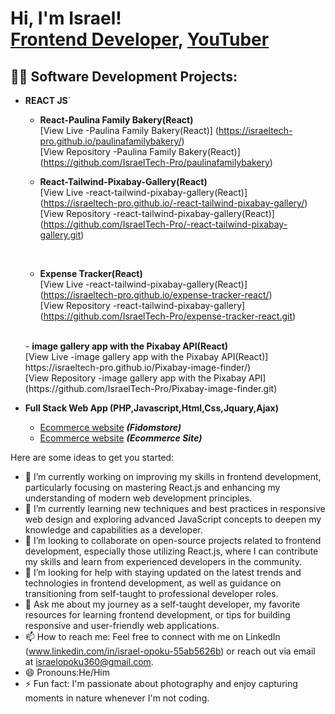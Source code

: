 <h1>Hi, I'm Israel! <br/><a href="https://github.com/IsraelTech-Pro">Frontend Developer</a>, <a href="https://www.youtube.com/channel/UCZKOXI8IIgMt7t-kiokPpRg">YouTuber</a></h1>

<h2>👨‍💻 Software Development Projects:</h2>

- <b>REACT JS</b>`

  - <b>React-Paulina Family Bakery(React)</b><br>
     [View Live -Paulina Family Bakery(React)]
     (https://israeltech-pro.github.io/paulinafamilybakery/)
    <br>
     [View Repository -Paulina Family Bakery(React)]
     (https://github.com/IsraelTech-Pro/paulinafamilybakery)

   - <b>React-Tailwind-Pixabay-Gallery(React)</b><br>
     [View Live -react-tailwind-pixabay-gallery(React)]
     (https://israeltech-pro.github.io/-react-tailwind-pixabay-gallery/)
      [View Repository -react-tailwind-pixabay-gallery(React)]
      (https://github.com/IsraelTech-Pro/-react-tailwind-pixabay-gallery.git)

      <br>
   - <b>Expense Tracker(React)</b><br>
      [View Live -react-tailwind-pixabay-gallery(React)]
      (https://israeltech-pro.github.io/expense-tracker-react/)
       <br>
       [View Repository -react-tailwind-pixabay-gallery]
       (https://github.com/IsraelTech-Pro/expense-tracker-react.git)
  <br>
    - <b>image gallery app with the Pixabay API(React)</b><br>
          [View Live -image gallery app with the Pixabay API(React)]
          https://israeltech-pro.github.io/Pixabay-image-finder/)
       <br>
          [View Repository -image gallery app with the Pixabay API]
          (https://github.com/IsraelTech-Pro/Pixabay-image-finder.git)
    
- <b>Full Stack Web App (PHP,Javascript,Html,Css,Jquary,Ajax)</b>
  - [Ecommerce website](https://github.com/IsraelTech-Pro/FidomStore) <b><i>(Fidomstore)</b></i>
  - [Ecommerce website](https://github.com/IsraelTech-Pro/EccommerceSite) <b><i>(Ecommerce Site)</b></i>

Here are some ideas to get you started:

- 🔭 I’m currently working on improving my skills in frontend development, particularly focusing on mastering React.js and enhancing my understanding of modern web development principles.
- 🌱 I’m currently learning new techniques and best practices in responsive web design and exploring advanced JavaScript concepts to deepen my knowledge and capabilities as a developer.
- 👯 I’m looking to collaborate on open-source projects related to frontend development, especially those utilizing React.js, where I can contribute my skills and learn from experienced developers in the community.
- 🤔 I’m looking for help with staying updated on the latest trends and technologies in frontend development, as well as guidance on transitioning from self-taught to professional developer roles.
- 💬 Ask me about my journey as a self-taught developer, my favorite resources for learning frontend development, or tips for building responsive and user-friendly web applications.
- 📫 How to reach me: Feel free to connect with me on LinkedIn (www.linkedin.com/in/israel-opoku-55ab5626b) or reach out via email at israelopoku360@gmail.com.
- 😄 Pronouns:He/Him
- ⚡ Fun fact:  I'm passionate about photography and enjoy capturing moments in nature whenever I'm not coding.

